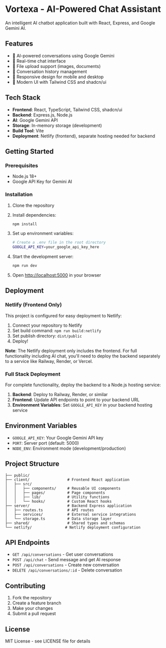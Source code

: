 # Vortexa - AI-Powered Chat Assistant

An intelligent AI chatbot application built with React, Express, and Google Gemini AI.

## Features

- 🤖 AI-powered conversations using Google Gemini
- 💬 Real-time chat interface
- 📁 File upload support (images, documents)
- 💾 Conversation history management
- 📱 Responsive design for mobile and desktop
- 🎨 Modern UI with Tailwind CSS and shadcn/ui

## Tech Stack

- **Frontend**: React, TypeScript, Tailwind CSS, shadcn/ui
- **Backend**: Express.js, Node.js
- **AI**: Google Gemini API
- **Storage**: In-memory storage (development)
- **Build Tool**: Vite
- **Deployment**: Netlify (frontend), separate hosting needed for backend

## Getting Started

### Prerequisites

- Node.js 18+ 
- Google API Key for Gemini AI

### Installation

1. Clone the repository
2. Install dependencies:
   ```bash
   npm install
   ```

3. Set up environment variables:
   ```bash
   # Create a .env file in the root directory
   GOOGLE_API_KEY=your_google_api_key_here
   ```

4. Start the development server:
   ```bash
   npm run dev
   ```

5. Open [http://localhost:5000](http://localhost:5000) in your browser

## Deployment

### Netlify (Frontend Only)

This project is configured for easy deployment to Netlify:

1. Connect your repository to Netlify
2. Set build command: `npm run build:netlify`
3. Set publish directory: `dist/public`
4. Deploy!

**Note**: The Netlify deployment only includes the frontend. For full functionality including AI chat, you'll need to deploy the backend separately to a service like Railway, Render, or Vercel.

### Full Stack Deployment

For complete functionality, deploy the backend to a Node.js hosting service:

1. **Backend**: Deploy to Railway, Render, or similar
2. **Frontend**: Update API endpoints to point to your backend URL
3. **Environment Variables**: Set `GOOGLE_API_KEY` in your backend hosting service

## Environment Variables

- `GOOGLE_API_KEY`: Your Google Gemini API key
- `PORT`: Server port (default: 5000)
- `NODE_ENV`: Environment mode (development/production)

## Project Structure

```
├── public/
├── client/                 # Frontend React application
│   ├── src/
│   │   ├── components/     # Reusable UI components
│   │   ├── pages/          # Page components
│   │   ├── lib/            # Utility functions
│   │   └── hooks/          # Custom React hooks
├── server/                 # Backend Express application
│   ├── routes.ts           # API routes
│   ├── services/           # External service integrations
│   └── storage.ts          # Data storage layer
├── shared/                 # Shared types and schemas
└── netlify/               # Netlify deployment configuration
```

## API Endpoints

- `GET /api/conversations` - Get user conversations
- `POST /api/chat` - Send message and get AI response
- `POST /api/conversations` - Create new conversation
- `DELETE /api/conversations/:id` - Delete conversation

## Contributing

1. Fork the repository
2. Create a feature branch
3. Make your changes
4. Submit a pull request

## License

MIT License - see LICENSE file for details
